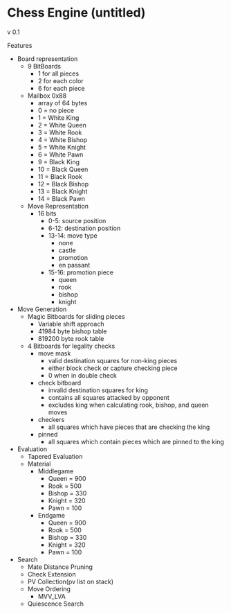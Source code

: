 # Chess Engine (untitled)

v 0.1

Features
- Board representation
    - 9 BitBoards
        - 1 for all pieces
        - 2 for each color
        - 6 for each piece
    - Mailbox 0x88
        - array of 64 bytes
        - 0 = no piece
        - 1 = White King
        - 2 = White Queen
        - 3 = White Rook
        - 4 = White Bishop
        - 5 = White Knight
        - 6 = White Pawn
        - 9 = Black King
        - 10 = Black Queen
        - 11 = Black Rook
        - 12 = Black Bishop
        - 13 = Black Knight
        - 14 = Black Pawn
    - Move Representation
	    - 16 bits
	        - 0-5: source position
            - 6-12: destination position
            - 13-14: move type
	            - none
                - castle
                - promotion
                - en passant
            - 15-16: promotion piece
	            - queen
                - rook
                - bishop
                - knight
- Move Generation
	- Magic Bitboards for sliding pieces
	    - Variable shift approach
        - 41984 byte bishop table
        - 819200 byte rook table
    - 4 Bitboards for legality checks
	    - move mask
	        - valid destination squares for non-king pieces
            - either block check or capture checking piece
            - 0 when in double check
        - check bitboard
	        - invalid destination squares for king
            - contains all squares attacked by opponent
            - excludes king when calculating rook, bishop, and queen moves
        - checkers
	        - all squares which have pieces that are checking the king
        - pinned
	        - all squares which contain pieces which are pinned to the king
- Evaluation
	- Tapered Evaluation
    - Material
	    - Middlegame
	        - Queen = 900
	        - Rook = 500
	        - Bishop = 330
	        - Knight = 320
	        - Pawn = 100
	    - Endgame
	        - Queen = 900
            - Rook = 500
            - Bishop = 330
            - Knight = 320
            - Pawn = 100
- Search
	- Mate Distance Pruning
    - Check Extension
    - PV Collection(pv list on stack)
    - Move Ordering
	    - MVV_LVA
    - Quiescence Search